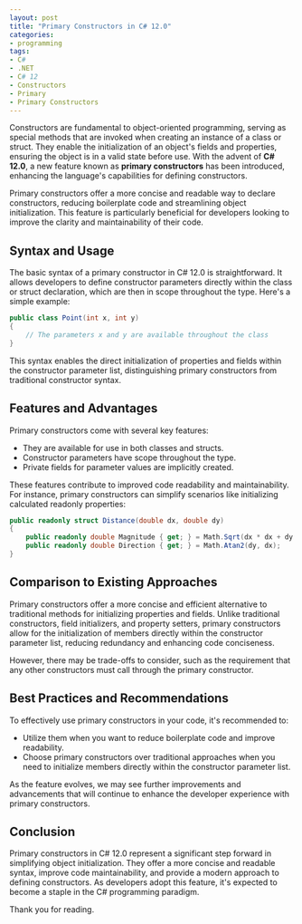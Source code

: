 ```yaml
---
layout: post
title: "Primary Constructors in C# 12.0"
categories:
- programming
tags:
- C#
- .NET
- C# 12
- Constructors
- Primary
- Primary Constructors
---
```


Constructors are fundamental to object-oriented programming, serving as special methods that are invoked when creating an instance of a class or struct. They enable the initialization of an object's fields and properties, ensuring the object is in a valid state before use. With the advent of **C# 12.0**, a new feature known as **primary constructors** has been introduced, enhancing the language's capabilities for defining constructors.

Primary constructors offer a more concise and readable way to declare constructors, reducing boilerplate code and streamlining object initialization. This feature is particularly beneficial for developers looking to improve the clarity and maintainability of their code.

## Syntax and Usage
The basic syntax of a primary constructor in C# 12.0 is straightforward. It allows developers to define constructor parameters directly within the class or struct declaration, which are then in scope throughout the type. Here's a simple example:

```csharp
public class Point(int x, int y)
{
    // The parameters x and y are available throughout the class
}
```

This syntax enables the direct initialization of properties and fields within the constructor parameter list, distinguishing primary constructors from traditional constructor syntax.

## Features and Advantages
Primary constructors come with several key features:
- They are available for use in both classes and structs.
- Constructor parameters have scope throughout the type.
- Private fields for parameter values are implicitly created.

These features contribute to improved code readability and maintainability. For instance, primary constructors can simplify scenarios like initializing calculated readonly properties:

```csharp
public readonly struct Distance(double dx, double dy)
{
    public readonly double Magnitude { get; } = Math.Sqrt(dx * dx + dy * dy);
    public readonly double Direction { get; } = Math.Atan2(dy, dx);
}
```

## Comparison to Existing Approaches
Primary constructors offer a more concise and efficient alternative to traditional methods for initializing properties and fields. Unlike traditional constructors, field initializers, and property setters, primary constructors allow for the initialization of members directly within the constructor parameter list, reducing redundancy and enhancing code conciseness.

However, there may be trade-offs to consider, such as the requirement that any other constructors must call through the primary constructor.

## Best Practices and Recommendations
To effectively use primary constructors in your code, it's recommended to:
- Utilize them when you want to reduce boilerplate code and improve readability.
- Choose primary constructors over traditional approaches when you need to initialize members directly within the constructor parameter list.

As the feature evolves, we may see further improvements and advancements that will continue to enhance the developer experience with primary constructors.

## Conclusion
Primary constructors in C# 12.0 represent a significant step forward in simplifying object initialization. They offer a more concise and readable syntax, improve code maintainability, and provide a modern approach to defining constructors. As developers adopt this feature, it's expected to become a staple in the C# programming paradigm.

Thank you for reading.
